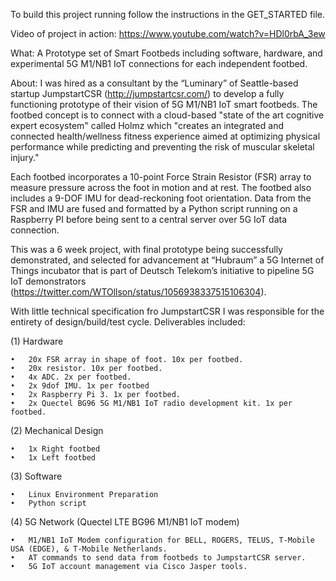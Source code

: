 To build this project running follow the instructions in the GET_STARTED file.

Video of project in action: https://www.youtube.com/watch?v=HDl0rbA_3ew

What:
A Prototype set of Smart Footbeds including software, hardware, and experimental 5G M1/NB1 IoT connections for each independent footbed.

About:
I was hired as a consultant by the “Luminary” of Seattle-based startup JumpstartCSR (http://jumpstartcsr.com/) to develop a fully functioning prototype of their vision of 5G M1/NB1 IoT smart footbeds. The footbed concept is to connect with a cloud-based "state of the art cognitive expert ecosystem" called Holmz which "creates an integrated and connected health/wellness fitness experience aimed at optimizing physical performance while predicting and preventing the risk of muscular skeletal injury."

Each footbed incorporates a 10-point Force Strain Resistor (FSR) array to measure pressure across the foot in motion and at rest. The footbed also includes a 9-DOF IMU for dead-reckoning foot orientation. Data from the FSR and IMU are fused and formatted by a Python script running on a Raspberry PI before being sent to a central server over 5G IoT data connection.

This was a 6 week project, with final prototype being successfully demonstrated, and selected for advancement at “Hubraum” a 5G Internet of Things incubator that is part of Deutsch Telekom’s initiative to pipeline 5G IoT demonstrators (https://twitter.com/WTOllson/status/1056938337515106304).

With little technical specification fro JumpstartCSR I was responsible for the entirety of design/build/test cycle. Deliverables included:

(1) Hardware

	•	20x FSR array in shape of foot. 10x per footbed.
	•	20x resistor. 10x per footbed.
	•	4x ADC. 2x per footbed.
	•	2x 9dof IMU. 1x per footbed
	•	2x Raspberry Pi 3. 1x per footbed.
	•	2x Quectel BG96 5G M1/NB1 IoT radio development kit. 1x per footbed.

(2) Mechanical Design

	•	1x Right footbed
	•	1x Left footbed

(3) Software

	•	Linux Environment Preparation
	•	Python script

(4) 5G Network (Quectel LTE BG96 M1/NB1 IoT modem)

	•	M1/NB1 IoT Modem configuration for BELL, ROGERS, TELUS, T-Mobile USA (EDGE), & T-Mobile Netherlands.
	•	AT commands to send data from footbeds to JumpstartCSR server.
	•	5G IoT account management via Cisco Jasper tools.
